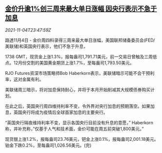 <!--1636070462000-->
[金价升逾1%创三周来最大单日涨幅 因央行表示不急于加息](https://cn.reuters.com/article/global-precious-metal-drv-1105-idCNKBS2HP2VL)
------

<div><i>2021-11-04T23:47:59Z</i></div><p>路透11月4日 - 金价周四料录得三周来最大单日涨幅，美国联邦储备委员会(FED/美联储)和英国央行表示，他们不急于升息，</p><p>1738 GMT，现货金上涨1.3%，报每盎司1,791.71美元，前一交易日曾触及三周低点。12月份交割的美国黄金期货上涨1.7%，至每盎司1,793.50美元。</p><p>RJO Futures资深市场策略师Bob Haberkorn表示，美联储暗示可能不会干预利率，这对金属有利。</p><p>美联储周三暗示，将对加息保持耐心，并将于本月开始削减其大规模债券购买计划。</p><p>在此之后，英国央行周四维持利率不变，令外界对央行加息的预期落空。如果加息，英国央行将成为疫情后全球首家加息的主要央行。</p><p>“英国央行隔夜维持利率不变，显示各国央行目前没有升息的意愿，” Haberkorn称，并补充称，”仅基于人气和技术面，金价可能在周五前突破1,800美元。”</p><p>现货银上涨1.2%，报每盎司23.76美元，钯金上涨0.1%，报每盎司2,001.18美元。铂金下跌0.2%，至每盎司1,026.56美元。(完)</p>
